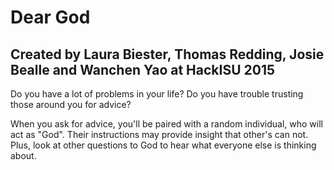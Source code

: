 # Dear God
## Created by Laura Biester, Thomas Redding, Josie Bealle and Wanchen Yao at HackISU 2015

Do you have a lot of problems in your life? Do you have trouble trusting those around you for advice?

When you ask for advice, you'll be paired with a random individual, who will act as "God". Their instructions may provide insight that other's can not. Plus, look at other questions to God to hear what everyone else is thinking about.


